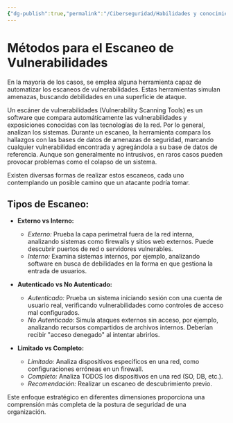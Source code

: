 ```yaml
---
{"dg-publish":true,"permalink":"/Ciberseguridad/Habilidades y conocimientos básicos/Gestion de incidentes/Escaneo de vulnerabilidades/"}
---
```


# Métodos para el Escaneo de Vulnerabilidades

En la mayoría de los casos, se emplea alguna herramienta capaz de automatizar los escaneos de vulnerabilidades. Estas herramientas simulan amenazas, buscando debilidades en una superficie de ataque.

Un escáner de vulnerabilidades (Vulnerability Scanning Tools) es un software que compara automáticamente las vulnerabilidades y exposiciones conocidas con las tecnologías de la red. Por lo general, analizan los sistemas. Durante un escaneo, la herramienta compara los hallazgos con las bases de datos de amenazas de seguridad, marcando cualquier vulnerabilidad encontrada y agregándola a su base de datos de referencia. Aunque son generalmente no intrusivos, en raros casos pueden provocar problemas como el colapso de un sistema.

Existen diversas formas de realizar estos escaneos, cada uno contemplando un posible camino que un atacante podría tomar.

## Tipos de Escaneo:

- **Externo vs Interno:**
    - *Externo:* Prueba la capa perimetral fuera de la red interna, analizando sistemas como firewalls y sitios web externos. Puede descubrir puertos de red o servidores vulnerables.
    - *Interno:* Examina sistemas internos, por ejemplo, analizando software en busca de debilidades en la forma en que gestiona la entrada de usuarios.

- **Autenticado vs No Autenticado:**
    - *Autenticado:* Prueba un sistema iniciando sesión con una cuenta de usuario real, verificando vulnerabilidades como controles de acceso mal configurados.
    - *No Autenticado:* Simula ataques externos sin acceso, por ejemplo, analizando recursos compartidos de archivos internos. Deberían recibir "acceso denegado" al intentar abrirlos.

- **Limitado vs Completo:**
    - *Limitado:* Analiza dispositivos específicos en una red, como configuraciones erróneas en un firewall.
    - *Completo:* Analiza TODOS los dispositivos en una red (SO, DB, etc.).
    - *Recomendación:* Realizar un escaneo de descubrimiento previo.

Este enfoque estratégico en diferentes dimensiones proporciona una comprensión más completa de la postura de seguridad de una organización.
